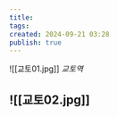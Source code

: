 ```yaml
---
title: 
tags: 
created: 2024-09-21 03:28
publish: true
---
```

![[교토01.jpg]]
_교토역_

![[교토02.jpg]]
---
